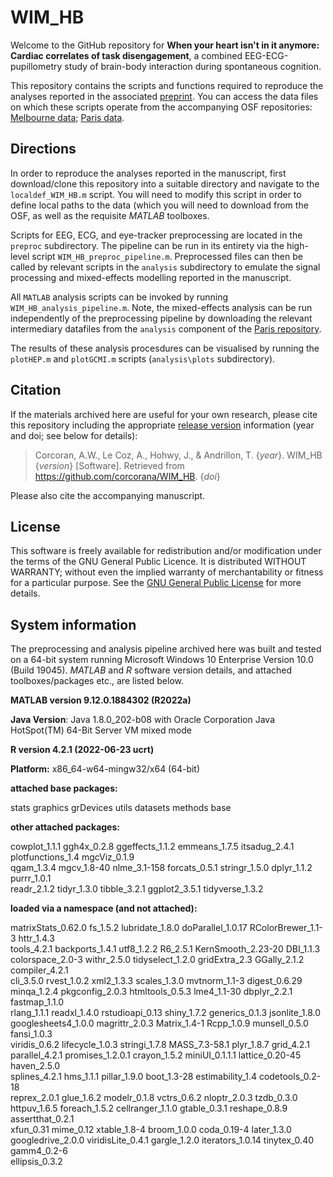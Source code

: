 # WIM_HB

Welcome to the GitHub repository for 
**When your heart isn't in it anymore: Cardiac correlates of task disengagement**, a combined EEG-ECG-pupillometry study of brain-body interaction during spontaneous cognition.

This repository contains the scripts and functions required to reproduce the analyses reported in the associated [preprint](https://www.biorxiv.org/content/10.1101/2024.06.21.599851v2).
You can access the data files on which these scripts operate from the accompanying OSF repositories: [Melbourne data](https://osf.io/ey3ca/); [Paris data](https://osf.io/v9xsw/).

## Directions
In order to reproduce the analyses reported in the manuscript, first download/clone this repository into a suitable directory and navigate to the `localdef_WIM_HB.m` script.
You will need to modify this script in order to define local paths to the data (which you will need to download from the OSF, as well as the requisite *MATLAB* toolboxes.

Scripts for EEG, ECG, and eye-tracker preprocessing are located in the `preproc` subdirectory.
The pipeline can be run in its entirety via the high-level script `WIM_HB_preproc_pipeline.m`.
Preprocessed files can then be called by relevant scripts in the `analysis` subdirectory to emulate the signal processing and mixed-effects modelling reported in the manuscript.

All `MATLAB` analysis scripts can be invoked by running `WIM_HB_analysis_pipeline.m`.
Note, the mixed-effects analysis can be run independently of the preprocessing pipeline by downloading the relevant intermediary datafiles from the `analysis` component of the [Paris repository](https://osf.io/pc74r/).

The results of these analysis procesdures can be visualised by running the `plotHEP.m` and `plotGCMI.m` scripts (`analysis\plots` subdirectory).

## Citation
If the materials archived here are useful for your own research, please cite this repository including the appropriate [release version](#current-release) information (year and doi; see below for details):

> Corcoran, A.W., Le Coz, A., Hohwy, J., & Andrillon, T. {*year*}. WIM_HB {*version*} [Software]. Retrieved from https://github.com/corcorana/WIM_HB. {*doi*}

Please also cite the accompanying manuscript.

## License
This software is freely available for redistribution and/or modification under the terms of the GNU General Public Licence.
It is distributed WITHOUT WARRANTY; without even the implied warranty of merchantability or fitness for a particular purpose. 
See the [GNU General Public License](https://github.com/corcorana/SWS_NVS_code/blob/main/LICENSE) for more details.

## System information
The preprocessing and analysis pipeline archived here was built and tested on a 64-bit system running Microsoft Windows 10 Enterprise Version 10.0 (Build 19045).
*MATLAB* and *R* software version details, and attached toolboxes/packages etc., are listed below.


**MATLAB version 9.12.0.1884302 (R2022a)**

**Java Version**: Java 1.8.0_202-b08 with Oracle Corporation Java HotSpot(TM) 64-Bit Server VM mixed mode

**R version 4.2.1 (2022-06-23 ucrt)**

**Platform:** x86_64-w64-mingw32/x64 (64-bit)

**attached base packages:**

stats     graphics  grDevices utils     datasets  methods   base     

**other attached packages:**

cowplot_1.1.1     ggh4x_0.2.8       ggeffects_1.1.2   emmeans_1.7.5     itsadug_2.4.1     plotfunctions_1.4 mgcViz_0.1.9     
qgam_1.3.4        mgcv_1.8-40       nlme_3.1-158      forcats_0.5.1     stringr_1.5.0     dplyr_1.1.2       purrr_1.0.1      
readr_2.1.2       tidyr_1.3.0       tibble_3.2.1      ggplot2_3.5.1     tidyverse_1.3.2  

**loaded via a namespace (and not attached):**

matrixStats_0.62.0  fs_1.5.2            lubridate_1.8.0     doParallel_1.0.17   RColorBrewer_1.1-3  httr_1.4.3         
tools_4.2.1         backports_1.4.1     utf8_1.2.2          R6_2.5.1            KernSmooth_2.23-20  DBI_1.1.3          
colorspace_2.0-3    withr_2.5.0         tidyselect_1.2.0    gridExtra_2.3       GGally_2.1.2        compiler_4.2.1     
cli_3.5.0           rvest_1.0.2         xml2_1.3.3          scales_1.3.0        mvtnorm_1.1-3       digest_0.6.29      
minqa_1.2.4         pkgconfig_2.0.3     htmltools_0.5.3     lme4_1.1-30         dbplyr_2.2.1        fastmap_1.1.0      
rlang_1.1.1         readxl_1.4.0        rstudioapi_0.13     shiny_1.7.2         generics_0.1.3      jsonlite_1.8.0     
googlesheets4_1.0.0 magrittr_2.0.3      Matrix_1.4-1        Rcpp_1.0.9          munsell_0.5.0       fansi_1.0.3        
viridis_0.6.2       lifecycle_1.0.3     stringi_1.7.8       MASS_7.3-58.1       plyr_1.8.7          grid_4.2.1         
parallel_4.2.1      promises_1.2.0.1    crayon_1.5.2        miniUI_0.1.1.1      lattice_0.20-45     haven_2.5.0        
splines_4.2.1       hms_1.1.1           pillar_1.9.0        boot_1.3-28         estimability_1.4    codetools_0.2-18   
reprex_2.0.1        glue_1.6.2          modelr_0.1.8        vctrs_0.6.2         nloptr_2.0.3        tzdb_0.3.0         
httpuv_1.6.5        foreach_1.5.2       cellranger_1.1.0    gtable_0.3.1        reshape_0.8.9       assertthat_0.2.1   
xfun_0.31           mime_0.12           xtable_1.8-4        broom_1.0.0         coda_0.19-4         later_1.3.0        
googledrive_2.0.0   viridisLite_0.4.1   gargle_1.2.0        iterators_1.0.14    tinytex_0.40        gamm4_0.2-6        
ellipsis_0.3.2    
